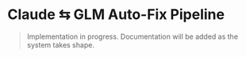 # Claude ⇆ GLM Auto-Fix Pipeline

> Implementation in progress. Documentation will be added as the system takes shape.
